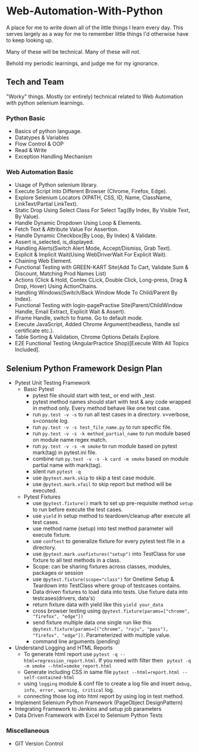 # Web-Automation-With-Python

A place for me to write down all of the little things I learn every day. This serves largely as a way for me to remember
little things I'd otherwise have to keep looking up.

Many of these will be technical. Many of these will not.

Behold my periodic learnings, and judge me for my ignorance.

## Tech and Team

"Worky" things. Mostly (or entirely) technical related to Web Automation with python selenium learnings.

### Python Basic

* Basics of python language.
* Datatypes & Variables
* Flow Control & OOP
* Read & Write
* Exception Handling Mechanism

### Web Automation Basic

* Usage of Python selenium library.
* Execute Script Into Different Browser (Chrome, Firefox, Edge).
* Explore Selenium Locators (XPATH, CSS, ID, Name, ClassName, LinkText/Partial LinkText).
* Static Drop Using Select Class For Select Tag(By Index, By Visible Text, By Value).
* Handle Dynamic Dropdown Using Loop & Elements.
* Fetch Text & Attribute Value For Assertion.
* Handle Dynamic Checkbox(By Loop, By Index) & Validate.
* Assert is_selected, is_displayed.
* Handling Alerts(Switch Alert Mode, Accept/Dismiss, Grab Text).
* Explicit & Implicit Wait(Using WebDriverWait For Explicit Wait).
* Chaining Web Element.
* Functional Testing with GREEN-KART Site(Add To Cart, Validate Sum & Discount, Matching Prod Names List)
* Actions (Click & Hold, Contex CLick, Double Click, Long-press, Drag & Drop, Hover) Using ActionChains.
* Handling Windows(Switch/Back Window Mode To Child/Parent By Index).
* Functional Testing with login-pagePractise Site(Parent/ChildWindow Handle, Email Extract, Explicit Wait & Assert).
* iFrame Handle, switch to frame. Go to default mode.
* Execute JavaScript, Added Chrome Argument(headless, handle ssl certificate etc.).
* Table Sorting & Validation, Chrome Options Details Explore.
* E2E Functional Testing (AngularPractice Shop)[Execute With All Topics Included].

## Selenium Python Framework Design Plan

* Pytest Unit Testing Framework
  * Basic Pytest
    * pytest file should start with test_ or end with _test.
    * pytest method names should start with test & any code wrapped in method only. Every method behave like one test case.
    * run ``py.test -v -s`` to run all test cases in a directory. v=verbose, s=console log.
    * run ``py.test -v -s test_file_name.py`` to run specific file.
    * run ``py.test -v -s -k method_partial_name`` to run module based on module name regex match.
    * run ``py.test -v -s -m smoke`` to run module based on pytest mark(tag) in pytest.ini file.
    * combine run `py.test -v -s -k card -m smoke` based on module partial name with mark(tag).
    * silent run `pytest -q`
    * use `@pytest.mark.skip` to skip a test case module.
    * use `@pytest.mark.xfail` to skip report but method will be executed.
  * Pytest Fixtures 
    * use `@pytest.fixture()` mark to set up pre-requisite method `setup` to run before execute the test cases.
    * use `yield` in setup method to teardown/cleanup after execute all test cases.
    * use method name (setup) into test method parameter will execute fixture.
    * use `conftest` to generalize fixture for every pytest test file in a directory.
    * use `@pytest.mark.usefixtures("setup")` into TestClass for use fixture to all test methods in a class.
    * Scope: can be sharing fixtures across classes, modules, packages or session
    * use `@pytest.fixture(scope="class")` for Onetime Setup & Teardown into TestClass where group of testcases contains.
    * Data driven fixtures to load data into tests. Use fixture data into testcases(drivers, data's)
    * return fixture data with yield like this `yield your_data`
    * cross browser testing using `@pytest.fixture(params=["chrome", "firefox", "edge"])`
    * send fixture multiple data one single run like this `@pytest.fixture(params=[("chrome", "raju", "pass"), "firefox", "edge"])`. Parameterized with multiple value.
    * command line arguments (pending)
* Understand Logging and HTML Reports
  * To generate html report use `pytest -q --html=regression_report.html`. If you need with filter then ` pytest -q -m smoke --html=smoke_report.html`
  * Generate including CSS in same file `pytest --html=report.html --self-contained-html`
  * using `logging` module & conf file to create a log file and insert `debug, info, error, warning, critical` log.
  * connecting those log into html report by using log in test method.
* Implement Selenium Python Framework (PageObject DesignPattern)
* Integrating Framework to Jenkins and setup job parameters
* Data Driven Framework with Excel to Selenium Python Tests

### Miscellaneous

* GIT Version Control